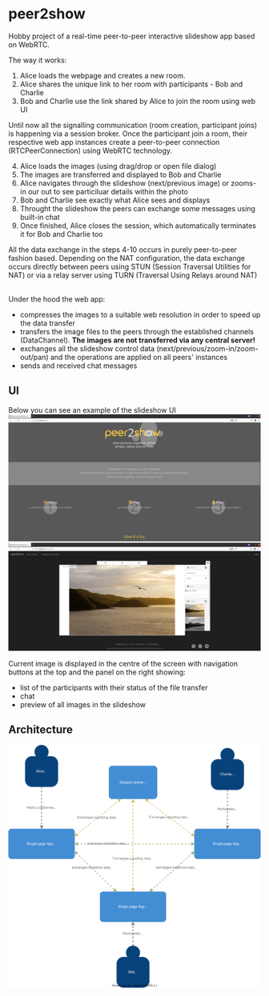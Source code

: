 # peer2show
Hobby project of a real-time peer-to-peer interactive slideshow app based on WebRTC.

The way it works:
1. Alice loads the webpage and creates a new room.
2. Alice shares the unique link to her room with participants - Bob and Charlie
3. Bob and Charlie use the link shared by Alice to join the room using web UI

Until now all the signalling communication (room creation, participant joins) is happening via a session broker. Once the participant join a room, their respective web app instances create a peer-to-peer connection (RTCPeerConnection) using WebRTC technology.

4. Alice loads the images (using drag/drop or open file dialog)
5. The images are transferred and displayed to Bob and Charlie
7. Alice navigates through the slideshow (next/previous image) or zooms-in our out to see particiluar details within the photo
8. Bob and Charlie see exactly what Alice sees and displays
9. Throught the slideshow the peers can exchange some messages using built-in chat
10. Once finished, Alice closes the session, which automatically terminates it for Bob and Charlie too

All the data exchange in the steps 4-10 occurs in purely peer-to-peer fashion based.
Depending on the NAT configuration, the data exchange occurs directly between peers using STUN (Session Traversal Utilities for NAT) or via a relay server using TURN (Traversal Using Relays around NAT)

<br/>Under the hood the web app:
- compresses the images to a suitable web resolution in order to speed up the data transfer
- transfers the image files to the peers through the established channels (DataChannel). **The images are not transferred via any central server!**
- exchanges all the slideshow control data (next/previous/zoom-in/zoom-out/pan) and the operations are applied on all peers' instances 
- sends and received chat messages

## UI
Below you can see an example of the slideshow UI
![UI starting page](https://github.com/pitC/peer2show/blob/9acc54a267a83a40e609453a4eeb0dc36e5ce6ab/doc/ui-screen-0.png)
![UI slideshow](https://github.com/pitC/peer2show/blob/9acc54a267a83a40e609453a4eeb0dc36e5ce6ab/doc/ui-screen-1.png)

Current image is displayed in the centre of the screen with navigation buttons at the top and the panel on the right showing:
- list of the participants with their status of the file transfer
- chat
- preview of all images in the slideshow

## Architecture
![High level architecture](https://github.com/pitC/peer2show/blob/803d1e80bb022aa94ac6ac592e0c9c7e4ca8ac08/doc/diagram.svg)
